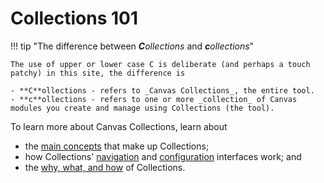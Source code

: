 # Collections 101

!!! tip "The difference between _**C**ollections_ and _**c**ollections_"

	The use of upper or lower case C is deliberate (and perhaps a touch patchy) in this site, the difference is

	- **C**ollections - refers to _Canvas Collections_, the entire tool.
	- **c**ollections - refers to one or more _collection_ of Canvas modules you create and manage using Collections (the tool).

To learn more about Canvas Collections, learn about

- the [main concepts](concepts.md) that make up Collections;
- how Collections' [navigation](./interface/navigation.md) and [configuration](./interface/configuration.md) interfaces work; and
- the [why, what, and how](why-what-how.md) of Collections.
